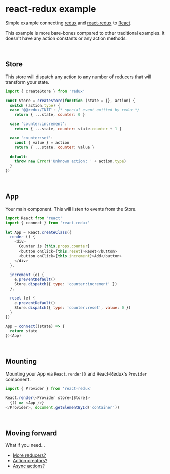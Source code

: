 # react-redux example

Simple example connecting [redux] and [react-redux] to [React].

This example is more bare-bones compared to other traditional examples. It doesn't have any action constants or any action methods.

[React]: https://facebook.github.io/react/
[redux]: https://www.npmjs.com/package/redux
[react-redux]: https://www.npmjs.com/package/react-redux

<br>

## Store

This store will dispatch any action to any number of reducers that will transform your state.

```js
import { createStore } from 'redux'

const Store = createStore(function (state = {}, action) {
  switch (action.type) {
  case '@@redux/INIT': /* special event emitted by redux */
    return { ...state, counter: 0 }

  case 'counter:increment':
    return { ...state, counter: state.counter + 1 }

  case 'counter:set':
    const { value } = action
    return { ...state, counter: value }

  default:
    throw new Error('Unknown action: ' + action.type)
  }
})
```

<br>

## App

Your main component. This will listen to events from the Store.

```js
import React from 'react'
import { connect } from 'react-redux'

let App = React.createClass({
  render () {
    <div>
      Counter is {this.props.counter}
      <button onClick={this.reset}>Reset</button>
      <button onClick={this.increment}>Add</button>
    </div>
  },

  increment (e) {
    e.preventDefault()
    Store.dispatch({ type: 'counter:increment' })
  },

  reset (e) {
    e.preventDefault()
    Store.dispatch({ type: 'counter:reset', value: 0 })
  }
})

App = connect((state) => {
  return state
})(App)
```

<br>

## Mounting

Mounting your App via `React.render()` and React-Redux's `Provider` component.

```js
import { Provider } from 'react-redux'

React.render(<Provider store={Store}>
  {() => <App />}
</Provider>, document.getElementById('container'))
```

<br>

## Moving forward

What if you need...

* [More reducers?](Combining_reducers.md)
* [Action creators?](Actions.md)
* [Async actions?](Async.md)
